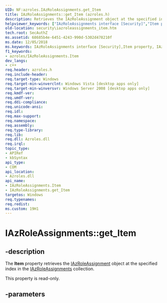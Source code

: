 ```yaml
---
UID: NF:azroles.IAzRoleAssignments.get_Item
title: IAzRoleAssignments::get_Item (azroles.h)
description: Retrieves the IAzRoleAssignment object at the specified index in the IAzRoleAssignments collection.helpviewer_keywords: ["IAzRoleAssignments interface [Security]","Item property","IAzRoleAssignments.Item","IAzRoleAssignments.get_Item","IAzRoleAssignments::Item","IAzRoleAssignments::get_Item","Item property [Security]","Item property [Security]","IAzRoleAssignments interface","azroles/IAzRoleAssignments::Item","azroles/IAzRoleAssignments::get_Item","get_Item","security.iazroleassignments_item"]
old-location: security\iazroleassignments_item.htm
tech.root: SecAuthZ
ms.assetid: 68685b4e-6451-4243-990d-5302d478210f
ms.date: 12/05/2018
ms.keywords: IAzRoleAssignments interface [Security],Item property, IAzRoleAssignments.Item, IAzRoleAssignments.get_Item, IAzRoleAssignments::Item, IAzRoleAssignments::get_Item, Item property [Security], Item property [Security],IAzRoleAssignments interface, azroles/IAzRoleAssignments::Item, azroles/IAzRoleAssignments::get_Item, get_Item, security.iazroleassignments_item
f1_keywords:
- azroles/IAzRoleAssignments.Item
dev_langs:
- c++
req.header: azroles.h
req.include-header: 
req.target-type: Windows
req.target-min-winverclnt: Windows Vista [desktop apps only]
req.target-min-winversvr: Windows Server 2008 [desktop apps only]
req.kmdf-ver: 
req.umdf-ver: 
req.ddi-compliance: 
req.unicode-ansi: 
req.idl: 
req.max-support: 
req.namespace: 
req.assembly: 
req.type-library: 
req.lib: 
req.dll: Azroles.dll
req.irql: 
topic_type:
- APIRef
- kbSyntax
api_type:
- COM
api_location:
- Azroles.dll
api_name:
- IAzRoleAssignments.Item
- IAzRoleAssignments.get_Item
targetos: Windows
req.typenames: 
req.redist: 
ms.custom: 19H1
---
```


# IAzRoleAssignments::get_Item


## -description


The <b>Item</b> property retrieves the <a href="https://docs.microsoft.com/windows/desktop/api/azroles/nn-azroles-iazroleassignment">IAzRoleAssignment</a> object at the specified index in the <a href="https://docs.microsoft.com/windows/desktop/api/azroles/nn-azroles-iazroleassignments">IAzRoleAssignments</a> collection.

This property is read-only.


## -parameters

